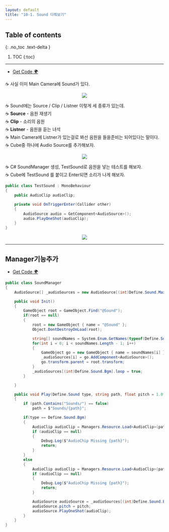 ```yaml
---
layout: default
title: "10-1. Sound 다뤄보기"
---
```


## Table of contents
{: .no_toc .text-delta }

1. TOC
{:toc}

---

* [Get Code 🌍](https://github.com/EasyCoding-7/unity_tutorials/tree/10.1)

☕ 사실 이미 Main Camera에 Sound가 있다.

<p align="center">
  <img src="https://taehyungs-programming-blog.github.io/blog/assets/images/csharp/unity/unity-10-1-1.png"/>
</p>

☕ Sound에는 Source / Clip / Listner 이렇게 세 종류가 있는데.<br>
    ☕ **Source** - 음원 재생기<br>
    ☕ **Clip** - 소리의 음원<br>
    ☕ **Listner** - 음원을 듣는 녀석<br>
☕ Main Camera에 Listner가 있는걸로 봐선 음원을 들을준비는 되어있다는 말이다.<br>
☕ Cube중 하나에 Audio Source를 추가해보자.

<p align="center">
  <img src="https://taehyungs-programming-blog.github.io/blog/assets/images/csharp/unity/unity-10-1-2.png"/>
</p>

☕ C# SoundManager 생성, TestSound로 음원을 넣는 테스트를 해보자.<Br>
☕ Cube에 TestSound 를 붙이고 Enter되면 소리가 나게 해보자.

```csharp
public class TestSound : MonoBehaviour
{
    public AudioClip audioClip;

    private void OnTriggerEnter(Collider other)
    {
        AudioSource audio = GetComponent<AudioSource>();
        audio.PlayOneShot(audioClip);
    }
}
```

<p align="center">
  <img src="https://taehyungs-programming-blog.github.io/blog/assets/images/csharp/unity/unity-10-1-3.png"/>
</p>

---

## Manager기능추가

* [Get Code 🌍](https://github.com/EasyCoding-7/unity_tutorials/tree/10.2)

```csharp
public class SoundManager
{
    AudioSource[] _audioSources = new AudioSource[(int)Define.Sound.MaxCount];

    public void Init()
    {
        GameObject root = GameObject.Find("@Sound");
        if(root == null)
        {
            root = new GameObject { name = "@Sound" };
            Object.DontDestroyOnLoad(root);

            string[] soundNames = System.Enum.GetNames(typeof(Define.Sound));
            for(int i = 0; i < soundNames.Length - 1; i++)
            {
                GameObject go = new GameObject { name = soundNames[i] };
                _audioSources[i] = go.AddComponent<AudioSource>();
                go.transform.parent = root.transform;
            }
            _audioSources[(int)Define.Sound.Bgm].loop = true;
        }

    }

    public void Play(Define.Sound type, string path, float pitch = 1.0f)
    {
        if (path.Contains("Sounds/") == false)
            path = $"Sounds/{path}";

        if(type == Define.Sound.Bgm)
        {
            AudioClip audioClip = Managers.Resource.Load<AudioClip>(path);
            if (audioClip == null)
            {
                Debug.Log($"AudioChip Missing {path}");
                return;
            }
        }
        else 
        {
            AudioClip audioClip = Managers.Resource.Load<AudioClip>(path);
            if (audioClip == null)
            {
                Debug.Log($"AudioChip Missing {path}");
                return;
            }

            AudioSource audioSource = _audioSources[(int)Define.Sound.Effect];
            audioSource.pitch = pitch;
            audioSource.PlayOneShot(audioClip);
        }
    }
}
```
